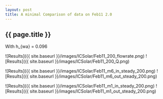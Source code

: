 ```yaml
---
layout: post
title: A minimal Comparison of data on Feb11 2.0
---
```

{{ page.title }}
-----------------
With h_{wa} = 0.096

![Results]({{ site.baseurl }}/images/ICSolar/Feb11_200_flowrate.png) ![Results]({{ site.baseurl }}/images/ICSolar/Feb11_200_Q.png)

![Results]({{ site.baseurl }}/images/ICSolar/Feb11_m6_in_steady_200.png) ![Results]({{ site.baseurl }}/images/ICSolar/Feb11_m6_out_steady_200.png)

![Results]({{ site.baseurl }}/images/ICSolar/Feb11_m1_in_steady_200.png) ![Results]({{ site.baseurl }}/images/ICSolar/Feb11_m1_out_steady_200.png)

